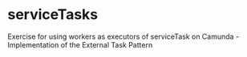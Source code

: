 # serviceTasks
Exercise for using workers as executors of serviceTask on Camunda - Implementation of the External Task Pattern
